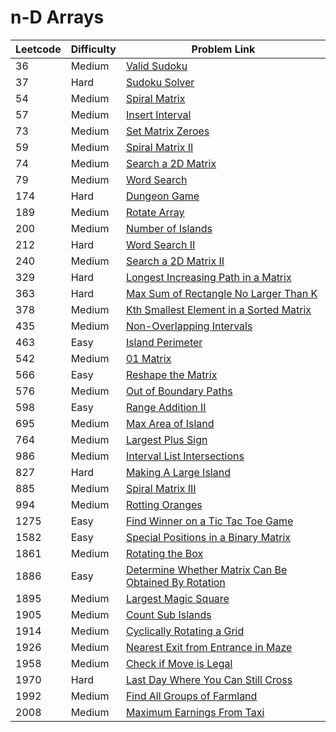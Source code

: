 # n-D Arrays



| Leetcode | Difficulty | Problem Link                                                                                                                                                                  |
| -------- | ---------- | ----------------------------------------------------------------------------------------------------------------------------------------------------------------------------- |
| 36       | Medium     | [Valid Sudoku](../difficulty-based-problem-index/leetcode-medium/leetcode-36-valid-sudoku.md)                                                                                 |
| 37       | Hard       | [Sudoku Solver](../difficulty-based-problem-index/leetcode-hard/leetcode-37-sudoku-solver.md)                                                                                 |
| 54       | Medium     | [Spiral Matrix](../difficulty-based-problem-index/leetcode-medium/leetcode-54-spiral-matrix.md)                                                                               |
| 57       | Medium     | [Insert Interval](../difficulty-based-problem-index/leetcode-medium/leetcode-57-insert-interval.md)                                                                           |
| 73       | Medium     | [Set Matrix Zeroes](../difficulty-based-problem-index/leetcode-medium/leetcode-73-set-matrix-zeroes.md)                                                                       |
| 59       | Medium     | [Spiral Matrix II](../difficulty-based-problem-index/leetcode-medium/leetcode-59-spiral-matrix-ii.md)                                                                         |
| 74       | Medium     | [Search a 2D Matrix](../difficulty-based-problem-index/leetcode-medium/leetcode-74-search-a-2d-matrix.md)                                                                     |
| 79       | Medium     | [Word Search](../difficulty-based-problem-index/leetcode-medium/leetcode-79-word-search.md)                                                                                   |
| 174      | Hard       | [Dungeon Game](../difficulty-based-problem-index/leetcode-hard/leetcode-174-dungeon-game.md)                                                                                  |
| 189      | Medium     | [Rotate Array](../difficulty-based-problem-index/leetcode-medium/leetcode-189-rotate-array.md)                                                                                |
| 200      | Medium     | [Number of Islands](../difficulty-based-problem-index/leetcode-medium/leetcode-200-number-of-islands.md)                                                                      |
| 212      | Hard       | [Word Search II](../difficulty-based-problem-index/leetcode-hard/leetcode-212-word-search-ii.md)                                                                              |
| 240      | Medium     | [Search a 2D Matrix II](../difficulty-based-problem-index/leetcode-medium/leetcode-240-search-a-2d-matrix-ii.md)                                                              |
| 329      | Hard       | [Longest Increasing Path in a Matrix](../difficulty-based-problem-index/leetcode-hard/leetcode-329-longest-increasing-path-in-a-matrix.md)                                    |
| 363      | Hard       | [Max Sum of Rectangle No Larger Than K](../difficulty-based-problem-index/leetcode-hard/leetcode-363-max-sum-of-rectangle-no-larger-than-k.md)                                |
| 378      | Medium     | [Kth Smallest Element in a Sorted Matrix](../difficulty-based-problem-index/leetcode-medium/leetcode-378-kth-smallest-element-in-a-sorted-matrix.md)                          |
| 435      | Medium     | [Non-Overlapping Intervals](../difficulty-based-problem-index/leetcode-medium/leetcode-435-non-overlapping-intervals.md)                                                      |
| 463      | Easy       | [Island Perimeter](../difficulty-based-problem-index/leetcode-easy/leetcode-463-island-perimeter.md)                                                                          |
| 542      | Medium     | [01 Matrix](../difficulty-based-problem-index/leetcode-medium/leetcode-542-01-matrix.md)                                                                                      |
| 566      | Easy       | [Reshape the Matrix](../difficulty-based-problem-index/leetcode-easy/leetcode-566-reshape-the-matrix.md)                                                                      |
| 576      | Medium     | [Out of Boundary Paths](../difficulty-based-problem-index/leetcode-medium/leetcode-576-out-of-boundary-paths.md)                                                              |
| 598      | Easy       | [Range Addition II](../difficulty-based-problem-index/leetcode-easy/leetcode-598-range-addition-ii.md)                                                                        |
| 695      | Medium     | [Max Area of Island](../difficulty-based-problem-index/leetcode-medium/leetcode-695-max-area-of-island.md)                                                                    |
| 764      | Medium     | [Largest Plus Sign](../difficulty-based-problem-index/leetcode-medium/leetcode-764-largest-plus-sign.md)                                                                      |
| 986      | Medium     | [Interval List Intersections](../difficulty-based-problem-index/leetcode-medium/leetcode-986-interval-list-intersections.md)                                                  |
| 827      | Hard       | [Making A Large Island](../difficulty-based-problem-index/leetcode-hard/leetcode-827-making-a-large-island.md)                                                                |
| 885      | Medium     | [Spiral Matrix III](../difficulty-based-problem-index/leetcode-medium/leetcode-885-spiral-matrix-iii.md)                                                                      |
| 994      | Medium     | [Rotting Oranges](../difficulty-based-problem-index/leetcode-medium/leetcode-994-rotting-oranges.md)                                                                          |
| 1275     | Easy       | [Find Winner on a Tic Tac Toe Game](../difficulty-based-problem-index/leetcode-easy/leetcode-1275-find-winner-on-a-tic-tac-toe-game.md)                                       |
| 1582     | Easy       | [Special Positions in a Binary Matrix](../difficulty-based-problem-index/leetcode-easy/leetcode-1582-special-positions-in-a-binary-matrix.md)                                 |
| 1861     | Medium     | [Rotating the Box](../difficulty-based-problem-index/leetcode-medium/leetcode-1861-rotating-the-box.md)                                                                       |
| 1886     | Easy       | [Determine Whether Matrix Can Be Obtained By Rotation](../difficulty-based-problem-index/leetcode-easy/leetcode-1886-determine-whether-matrix-can-be-obtained-by-rotation.md) |
| 1895     | Medium     | [Largest Magic Square](../difficulty-based-problem-index/leetcode-medium/leetcode-1895-largest-magic-square.md)                                                               |
| 1905     | Medium     | [Count Sub Islands](../difficulty-based-problem-index/leetcode-medium/leetcode-1905-count-sub-islands.md)                                                                     |
| 1914     | Medium     | [Cyclically Rotating a Grid](../difficulty-based-problem-index/leetcode-medium/leetcode-1914-cyclically-rotating-a-grid.md)                                                   |
| 1926     | Medium     | [Nearest Exit from Entrance in Maze](../difficulty-based-problem-index/leetcode-medium/leetcode-1926-nearest-exit-from-entrance-in-maze.md)                                   |
| 1958     | Medium     | [Check if Move is Legal](../difficulty-based-problem-index/leetcode-medium/leetcode-1958-check-if-move-is-legal.md)                                                           |
| 1970     | Hard       | [Last Day Where You Can Still Cross](../difficulty-based-problem-index/leetcode-hard/leetcode-1970-last-day-where-you-can-still-cross.md)                                     |
| 1992     | Medium     | [Find All Groups of Farmland](../difficulty-based-problem-index/leetcode-medium/leetcode-1992-find-all-groups-of-farmland.md)                                                 |
| 2008     | Medium     | [Maximum Earnings From Taxi](../difficulty-based-problem-index/leetcode-medium/leetcode-2008-maximum-earnings-from-taxi.md)                                                   |
